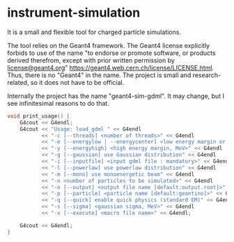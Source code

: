 # instrument-simulation
It is a small and flexible tool for charged particle simulations.

The tool relies on the Geant4 framework. The Geant4 license explicitly forbids to use of the name "to endorse or promote software, or products derived therefrom, except with prior written permission by license@geant4.org" https://geant4.web.cern.ch/license/LICENSE.html. Thus, there is no "Geant4" in the name. The project is small and research-related, so it does not have to be official.

Internally the project has the name "geant4-sim-gdml". It may change, but I see infinitesimal reasons to do that.

```cpp
void print_usage() {
    G4cout << G4endl;
    G4cout << "Usage: load_gdml " << G4endl
           << "-c [--threads] <number of threads>" << G4endl
           << "-e [--energylow | --energycenter] <low energy margin or central energy (use -m/--mono), MeV>" << G4endl
           << "-y [--energyhigh] <high energy margin, MeV>" << G4endl
           << "-g [--gaussian] use Gaussian distribution" << G4endl
           << "-i [--inputfile] <input gdml file : mandatory>" << G4endl
           << "-l [--powerlaw] use powerlaw distribution" << G4endl
           << "-m [--mono] use monoenergetic beam" << G4endl
           << "-n <number of particles to be simulated>" << G4endl
           << "-o [--output] <output file name [default:output.root]>" << G4endl
           << "-p [--particle] <particle name [default:geantino]>" << G4endl
           << "-q [--quick] enable quick physics (standard EM)" << G4endl
           << "-s [--sigma] <gaussian sigma, MeV>" << G4endl
           << "-x [--execute] <macro file name>" << G4endl;

    G4cout << G4endl;
}
```
